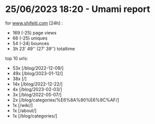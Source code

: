 # 25/06/2023 18:20 - Umami report
for www.shifeiti.com [24h] :

 - 169 (-25) page views
 - 66 (-25) uniques
 - 54 (-24) bounces
 - 3h 23' 49'' (27' 39'') totaltime


top 10 urls:
 - 53x [/blog/2022-12-09/]
 - 49x [/blog/2023-01-12/]
 - 38x [/]
 - 14x [/blog/2022-12-22/]
 - 4x [/blog/2023-02-03/]
 - 3x [/blog/2022-05-07/]
 - 2x [/blog/categories/%E6%8A%80%E6%9C%AF/]
 - 1x [/wiki/]
 - 1x [/about/]
 - 1x [/blog/categories/]


